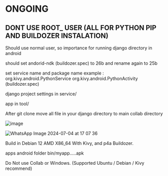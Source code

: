 # ONGOING

## DONT USE ROOT_ USER (ALL FOR PYTHON PIP AND BUILDOZER INSTALATION)

Should use normal user, so importance for running django directory in android

should set andorid-ndk (buildozer.spec) to 26b and rename again to 25b


set service name and package name example : org.kivy.android.PythonService org.kivy.android.PythonActivity (buildozer.spec)

django project settings in service/

app in tool/

After git clone
move all file in your django directory to main collab directory

![image](https://github.com/SecretDiscorder/djavy/assets/139457966/d192a606-b0ba-4244-84bf-6157f881608a)

![WhatsApp Image 2024-07-04 at 17 07 36](https://github.com/SecretDiscorder/djavy/assets/139457966/9e0b3cd5-07ba-4f6d-8331-0c529e6357ed)


Build in Debian 12 AMD X86_64 With Kivy, and p4a Buildozer.

apps android folder bin/myapp.....apk


Do Not use Collab or Windows. (Supported Ubuntu / Debian / Kivy recommend)
